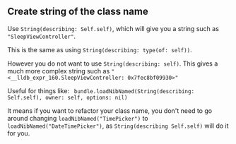 ## Create string of the class name

Use `String(describing: Self.self)`, which will give you a string such as `"SleepViewController"`.

This is the same as using `String(describing: type(of: self))`.

However you do not want to use `String(describing: self)`. This gives a much more complex string such as `"<__lldb_expr_160.SleepViewController: 0x7fec8bf09930>"`


Useful for things like: ` bundle.loadNibNamed(String(describing: Self.self), owner: self, options: nil)`

It means if you want to refactor your class name, you don't need to go around changing `loadNibNamed("TimePicker")` to `loadNibNamed("DateTimePicker")`, as `String(describing Self.self)` will do it for you.

